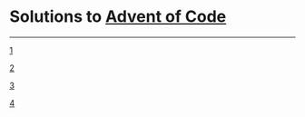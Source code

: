 # Solutions to [Advent of Code](https://adventofcode.com)

---

[1](./solutions/1)

[2](./solutions/2)

[3](./solutions/3)

[4](./solutions/4)
